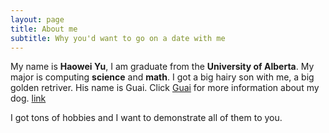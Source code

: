```yaml
---
layout: page
title: About me
subtitle: Why you'd want to go on a date with me
---
```


My name is __Haowei Yu__, I am graduate from the __University of Alberta__. My major is computing __science__ and __math__. I got a big hairy son with me, a big golden retriver. His name is Guai. 
Click [Guai](mydog.md) for more information about my dog.
[link](https://www.pornhub.com)

I got tons of hobbies and I want to demonstrate all of them to you.

